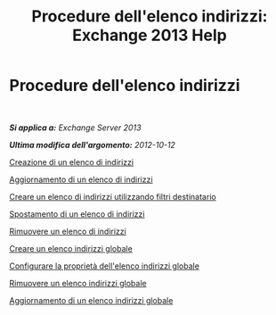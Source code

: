 ﻿---
title: "Procedure dell'elenco indirizzi: Exchange 2013 Help"
TOCTitle: Procedure dell'elenco indirizzi
ms:assetid: 44c87349-964b-4700-9ce9-87bd4cb2249e
ms:mtpsurl: https://technet.microsoft.com/it-it/library/Aa997686(v=EXCHG.150)
ms:contentKeyID: 50480546
ms.date: 05/22/2018
mtps_version: v=EXCHG.150
ms.translationtype: MT
---

# Procedure dell'elenco indirizzi

 

_**Si applica a:** Exchange Server 2013_

_**Ultima modifica dell'argomento:** 2012-10-12_

[Creazione di un elenco di indirizzi](create-an-address-list-exchange-2013-help.md)

[Aggiornamento di un elenco di indirizzi](update-an-address-list-exchange-2013-help.md)

[Creare un elenco di indirizzi utilizzando filtri destinatario](https://docs.microsoft.com/it-it/exchange/address-books/address-lists/use-recipient-filters-to-create-an-address-list)

[Spostamento di un elenco di indirizzi](move-an-address-list-exchange-2013-help.md)

[Rimuovere un elenco di indirizzi](remove-an-address-list-exchange-2013-help.md)

[Creare un elenco indirizzi globale](https://docs.microsoft.com/it-it/exchange/address-books/address-lists/create-global-address-list)

[Configurare la proprietà dell'elenco indirizzi globale](https://docs.microsoft.com/it-it/exchange/address-books/address-lists/configure-global-address-list-properties)

[Rimuovere un elenco indirizzi globale](https://docs.microsoft.com/it-it/exchange/address-books/address-lists/remove-a-global-address-list)

[Aggiornamento di un elenco indirizzi globale](update-a-global-address-list-exchange-2013-help.md)

